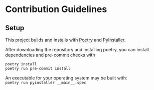 # Contribution Guidelines

## Setup

This project builds and installs with [Poetry](https://python-poetry.org/) and
[PyInstaller](https://pyinstaller.org/en/stable/).

After downloading the repository and installing poetry, you can install dependencies and pre-commit checks with

`poetry install`  
`poetry run pre-commit install`

An executable for your operating system may be built with:  
`poetry run pyinstaller __main__.spec`
